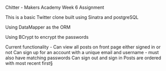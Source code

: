 Chitter - Makers Academy Week 6 Assignment

This is a basic Twitter clone built using Sinatra and postgreSQL

Using DataMapper as the ORM

Using BCrypt to encrypt the passwords

Current functionality -
        Can view all posts on front page either signed in or not
        Can sign up for an account with a unique email and username - must also have matching passwords
        Can sign out and sign in
        Posts are ordered with most recent first§
